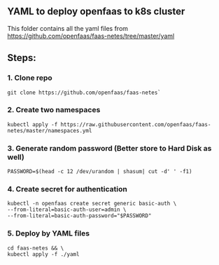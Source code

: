 ## YAML to deploy openfaas to k8s cluster

This folder contains all the yaml files from https://github.com/openfaas/faas-netes/tree/master/yaml

## Steps:

### 1. Clone repo
```
git clone https://github.com/openfaas/faas-netes`
```

### 2. Create two namespaces
```
kubectl apply -f https://raw.githubusercontent.com/openfaas/faas-netes/master/namespaces.yml
```

### 3.  Generate random password (Better store to Hard Disk as well)
```
PASSWORD=$(head -c 12 /dev/urandom | shasum| cut -d' ' -f1)
```

### 4. Create secret for authentication
```
kubectl -n openfaas create secret generic basic-auth \
--from-literal=basic-auth-user=admin \
--from-literal=basic-auth-password="$PASSWORD"
```

### 5. Deploy by YAML files
```
cd faas-netes && \
kubectl apply -f ./yaml
```